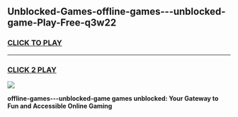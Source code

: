 
## Unblocked-Games-offline-games---unblocked-game-Play-Free-q3w22
<h3>
<a href="https://premium76.site?title=offline-games---unblocked-game&ref=15A">CLICK TO PLAY</a></h3>
<hr>

<h3>
<a href="https://premium76.site?title=offline-games---unblocked-game&ref=15A">CLICK 2 PLAY</a>
  
</h3>

<a href="https://premium76.site?title=offline-games---unblocked-game&ref=15A"><img src="https://clearcache.store/games.png"></a>


**offline-games---unblocked-game games unblocked: Your Gateway to Fun and Accessible Online Gaming**
